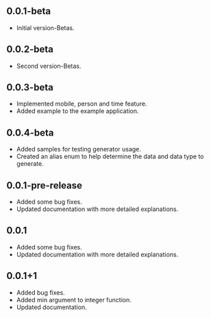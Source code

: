 ## 0.0.1-beta

- Initial version-Betas.

## 0.0.2-beta

- Second version-Betas.

## 0.0.3-beta

- Implemented mobile, person and time feature.
- Added example to the example application.

## 0.0.4-beta

- Added samples for testing generator usage.
- Created an alias enum to help determine the data and data type to generate.

## 0.0.1-pre-release

- Added some bug fixes.
- Updated documentation with more detailed explanations.

## 0.0.1

- Added some bug fixes.
- Updated documentation with more detailed explanations.

## 0.0.1+1

- Added bug fixes.
- Added min argument to integer function.
- Updated documentation.
